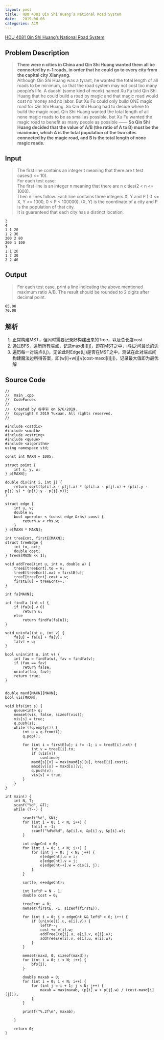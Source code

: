 ```yaml
---
layout: post
title:  HDU 4081 Qin Shi Huang’s National Road System
date:   2019-06-06
categories: ACM
---
```


[HDU 4081 Qin Shi Huang’s National Road System](http://acm.hdu.edu.cn/showproblem.php?pid=4081) 

## Problem Description
> **There were n cities in China and Qin Shi Huang wanted them all be connected by n-1 roads, in order that he could go to every city from the capital city Xianyang.**  
> Although Qin Shi Huang was a tyrant, he wanted the total length of all roads to be minimum, so that the road system may not cost too many people’s life. A daoshi (some kind of monk) named Xu Fu told Qin Shi Huang that he could build a road by magic and that magic road would cost no money and no labor. But Xu Fu could only build ONE magic road for Qin Shi Huang. So Qin Shi Huang had to decide where to build the magic road. Qin Shi Huang wanted the total length of all none magic roads to be as small as possible, but Xu Fu wanted the magic road to benefit as many people as possible —— **So Qin Shi Huang decided that the value of A/B (the ratio of A to B) must be the maximum, which A is the total population of the two cites connected by the magic road, and B is the total length of none magic roads.**  

## Input
> The first line contains an integer t meaning that there are t test cases(t <= 10).  
> For each test case:  
> The first line is an integer n meaning that there are n cities(2 < n <= 1000).  
> Then n lines follow. Each line contains three integers X, Y and P ( 0 <= X, Y <= 1000, 0 < P < 100000). (X, Y) is the coordinate of a city and P is the population of that city.  
> It is guaranteed that each city has a distinct location.  
```
2
4
1 1 20
1 2 30
200 2 80
200 1 100
3
1 1 20
1 2 30
2 2 40
```

## Output
> For each test case, print a line indicating the above mentioned maximum ratio A/B. The result should be rounded to 2 digits after decimal point.  
```
65.00
70.00
```

## 解析
1. 正常构建MST，但同时需要记录好构建出来的Tree，以及总长度cost
2. 通过BFS，遍历所有端点，记录maxd[i][j]，即在MST之中，i与j之间最长的边
3. 遍历每一对端点(i,j)，无论此时Edge(i,j)是否在MST之中，测试在此对端点间构建魔法边所得答案，即(w[i]+w[j])/(cost-maxd[i][j])，记录最大值即为最优解

## Source Code
```
//
//  main_.cpp
//  CodeForces
//
//  Created by 谷宇轩 on 6/6/2019.
//  Copyright © 2019 Yuxuan. All rights reserved.
//

#include <cstdio>
#include <cmath>
#include <cstring>
#include <queue>
#include <algorithm>
using namespace std;

const int MAXN = 1005;

struct point {
    int x, y, w;
} p[MAXN];

double dis(int i, int j) {
    return sqrt((p[i].x - p[j].x) * (p[i].x - p[j].x) + (p[i].y - p[j].y) * (p[i].y - p[j].y));
}

struct edge {
    int u, v;
    double w;
    bool operator < (const edge &rhs) const {
        return w < rhs.w;
    }
} e[MAXN * MAXN];

int treeEcnt, firstE[MAXN];
struct treeEdge {
    int to, nxt;
    double cost;
} treeE[MAXN << 1];

void addTreeE(int u, int v, double w) {
    treeE[treeEcnt].to = v;
    treeE[treeEcnt].nxt = firstE[u];
    treeE[treeEcnt].cost = w;
    firstE[u] = treeEcnt++;
}

int fa[MAXN];

int findfa (int u) {
    if (fa[u] < 0)
        return u;
    else
        return findfa(fa[u]);
}

void uninfa(int u, int v) {
    fa[u] = fa[u] + fa[v];
    fa[v] = u;
}

bool unin(int u, int v) {
    int fau = findfa(u), fav = findfa(v);
    if (fau == fav)
        return false;
    uninfa(fau, fav);
    return true;
}


double maxd[MAXN][MAXN];
bool vis[MAXN];

void bfs(int s) {
    queue<int> q;
    memset(vis, false, sizeof(vis));
    vis[s] = true;
    q.push(s);
    while (!q.empty()) {
        int u = q.front();
        q.pop();
        
        for (int i = firstE[u]; i != -1; i = treeE[i].nxt) {
            int v = treeE[i].to;
            if (vis[v])
                continue;
            maxd[s][v] = max(maxd[s][u], treeE[i].cost);
            maxd[v][s] = maxd[s][v];
            q.push(v);
            vis[v] = true;
        }
    }
}

int main() {
    int N, T;
    scanf("%d", &T);
    while (T--) {
        
        scanf("%d", &N);
        for (int i = 0; i < N; i++) {
            fa[i] = -1;
            scanf("%d%d%d", &p[i].x, &p[i].y, &p[i].w);
        }
        
        int edgeCnt = 0;
        for (int i = 0; i < N; i++) {
            for (int j = 0; j < N; j++) {
                e[edgeCnt].u = i;
                e[edgeCnt].v = j;
                e[edgeCnt++].w = dis(i, j);
            }
        }
        
        sort(e, e+edgeCnt);
        
        int leftP = N - 1;
        double cost = 0;
        
        treeEcnt = 0;
        memset(firstE, -1, sizeof(firstE));
        
        for (int i = 0; i < edgeCnt && leftP > 0; i++) {
            if (unin(e[i].u, e[i].v)) {
                leftP--;
                cost += e[i].w;
                addTreeE(e[i].u, e[i].v, e[i].w);
                addTreeE(e[i].v, e[i].u, e[i].w);
            }
        }
        
        memset(maxd, 0, sizeof(maxd));
        for (int i = 0; i < N; i++) {
            bfs(i);
        }
        
        double maxab = 0;
        for (int i = 0; i < N; i++) {
            for (int j = i + 1; j < N; j++) {
                maxab = max(maxab, (p[i].w + p[j].w) / (cost-maxd[i][j]));
            }
        }
        
        printf("%.2f\n", maxab);
        
    }
    
    return 0;
}
```
